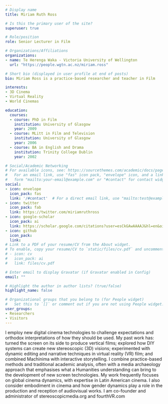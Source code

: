 ```yaml
---
# Display name
title: Miriam Ruth Ross

# Is this the primary user of the site?
superuser: true

# Role/position
role: Senior Lecturer in Film

# Organizations/Affiliations
organizations:
- name: Te Herenga Waka - Victoria University of Wellington
  url: "https://people.wgtn.ac.nz/miriam.ross"

# Short bio (displayed in user profile at end of posts)
bio: Miriam Ross is a practice-based researcher and teacher in Film

interests:
- 3D Cinema
- Virtual Reality
- World Cinemas

education:
  courses:
  - course: PhD in Film
    institution: University of Glasgow
    year: 2009
  - course: MLitt in Film and Television
    institution: University of Glasgow
    year: 2006
  - course: BA in English and Drama
    institution: Trinity College Dublin
    year: 2002

# Social/Academic Networking
# For available icons, see: https://sourcethemes.com/academic/docs/page-builder/#icons
#   For an email link, use "fas" icon pack, "envelope" icon, and a link in the
#   form "mailto:your-email@example.com" or "#contact" for contact widget.
social:
- icon: envelope
  icon_pack: fas
  link: '/#contact'  # For a direct email link, use "mailto:test@example.org".
- icon: twitter
  icon_pack: fab
  link: https://twitter.com/miriamruthross
- icon: google-scholar
  icon_pack: ai
  link: https://scholar.google.com/citations?user=esCkGAwAAAAJ&hl=en&oi=sra
- icon: github
  icon_pack: 
  link: 
# Link to a PDF of your resume/CV from the About widget.
# To enable, copy your resume/CV to `static/files/cv.pdf` and uncomment the lines below.
# - icon: cv
#   icon_pack: ai
#   link: files/cv.pdf

# Enter email to display Gravatar (if Gravatar enabled in Config)
email: ""

# Highlight the author in author lists? (true/false)
highlight_name: false

# Organizational groups that you belong to (for People widget)
#   Set this to `[]` or comment out if you are not using People widget.
user_groups:
- Researchers
- Visitors
---
```


I employ new digital cinema technologies to challenge expectations and orthodox interpretations of how they should be used. My past work has: turned the screen on its side to produce vertical films; explored how DIY systems can create new stereoscopic (3D) visions; experimented with dynamic editing and narrative techniques in virtual reality (VR) film; and combined Machinima with interactive storytelling. I combine practice-based methods and traditional academic analysis, often with a media archaeology approach that emphasises what a Humanities understanding can bring to the development of new screen technologies. My work frequently focuses on global cinema dynamics, with expertise in Latin American cinema. I also consider embodiment in cinema and how gender dynamics play a role in the production and reception of audiovisual works. 
I am co-founder and administrator of
stereoscopicmedia.org and fourthVR.com

